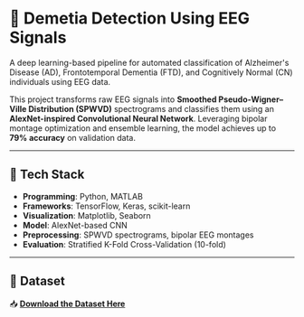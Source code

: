 # 🧠 Demetia Detection Using EEG Signals

A deep learning-based pipeline for automated classification of Alzheimer's Disease (AD), Frontotemporal Dementia (FTD), and Cognitively Normal (CN) individuals using EEG data.

This project transforms raw EEG signals into **Smoothed Pseudo-Wigner–Ville Distribution (SPWVD)** spectrograms and classifies them using an **AlexNet-inspired Convolutional Neural Network**. Leveraging bipolar montage optimization and ensemble learning, the model achieves up to **79% accuracy** on validation data.

---

## 🧰 Tech Stack

- **Programming**: Python, MATLAB
- **Frameworks**: TensorFlow, Keras, scikit-learn
- **Visualization**: Matplotlib, Seaborn
- **Model**: AlexNet-based CNN
- **Preprocessing**: SPWVD spectrograms, bipolar EEG montages
- **Evaluation**: Stratified K-Fold Cross-Validation (10-fold)

---

## 📂 Dataset

📥 **[Download the Dataset Here](#https://openneuro.org/datasets/ds004504/versions/1.0.7)**   
